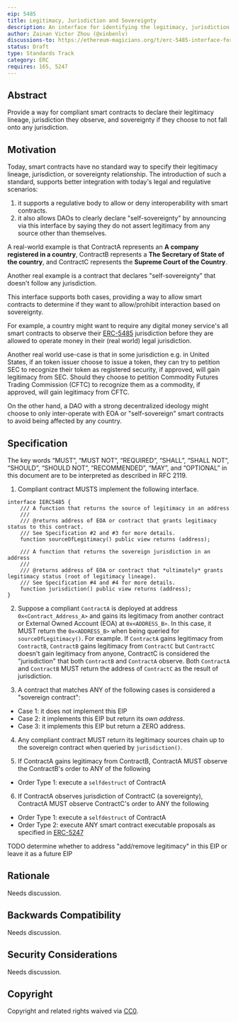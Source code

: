 ```yaml
---
eip: 5485
title: Legitimacy, Jurisdiction and Sovereignty
description: An interface for identifying the legitimacy, jurisdiction and sovereignty.
author: Zainan Victor Zhou (@xinbenlv)
discussions-to: https://ethereum-magicians.org/t/erc-5485-interface-for-legitimacy-jurisdiction-and-sovereignty/10425
status: Draft
type: Standards Track
category: ERC
requires: 165, 5247
---
```


## Abstract

Provide a way for compliant smart contracts to declare their legitimacy lineage, jurisdiction they observe, and sovereignty if they choose to not fall onto any jurisdiction.

## Motivation

Today, smart contracts have no standard way to specify their legitimacy lineage, jurisdiction, or sovereignty relationship. The introduction of such a standard, supports better integration with today's legal and regulative scenarios:

1. it supports a regulative body to allow or deny interoperability with smart contracts.
2. it also allows DAOs to clearly declare "self-sovereignty" by announcing via this interface by saying they do not assert legitimacy from any source other than themselves.

A real-world example is that ContractA represents an **A company registered in a country**, ContractB represents a **The Secretary of State of the country**, and ContractC represents the **Supreme Court of the Country**.

Another real example is a contract that declares "self-sovereignty" that doesn't follow any jurisdiction.

This interface supports both cases, providing a way to allow smart contracts to determine if they want to allow/prohibit interaction based on sovereignty.

For example, a country might want to require any digital money service's all smart contracts to observe their [ERC-5485](./eip-5485.md) jurisdiction before they are allowed to operate money in their (real world) legal jurisdiction.

Another real world use-case is that in some jurisdiction e.g. in United States, if an token issuer choose to issue a token,
they can try to petition SEC to recognize their token as registered security, if approved, will gain legitimacy from SEC.
Should they choose to petition Commodity Futures Trading Commission (CFTC) to recognize them as a commodity, if approved, will
gain legitimacy from CFTC.

On the other hand, a DAO with a strong decentralized ideology might choose to only inter-operate with EOA or "self-sovereign" smart contracts to avoid being affected by any country.

## Specification

The key words “MUST”, “MUST NOT”, “REQUIRED”, “SHALL”, “SHALL NOT”, “SHOULD”, “SHOULD NOT”, “RECOMMENDED”, “MAY”, and “OPTIONAL” in this document are to be interpreted as described in RFC 2119.

1. Compliant contract MUSTS implement the following interface.

```solidity
interface IERC5485 {
    /// A function that returns the source of legitimacy in an address
    ///
    /// @returns address of EOA or contract that grants legitimacy status to this contract.
    /// See Specification #2 and #3 for more details.
    function sourceOfLegitimacy() public view returns (address);

    /// A function that returns the sovereign jurisdiction in an address
    ///
    /// @returns address of EOA or contract that *ultimately* grants legitimacy status (root of legitimacy lineage).
    /// See Specification #4 and #4 for more details.
    function jurisdiction() public view returns (address);
}
```

2. Suppose a compliant `ContractA` is deployed at address `0x<Contract_Address_A>` and gains its legitimacy from another contract or External Owned Account (EOA) at `0x<ADDRESS_B>`. In this case, it MUST return the `0x<ADDRESS_B>` when being queried for `sourceOfLegitimacy()`. For example. If `ContractA` gains legitimacy from `ContractB`, `ContractB` gains legitimacy from `ContractC` but `ContractC` doesn't gain legitimacy from anyone, ContractC is considered the "jurisdiction" that both `ContractB` and `ContractA` observe. Both `ContractA` and `ContractB` MUST return the address of `ContractC` as the result of jurisdiction.

3. A contract that matches ANY of the following cases is considered a "sovereign contract":

- Case 1: it does not implement this EIP
- Case 2: it implements this EIP but return its *own address*.
- Case 3: it implements this EIP but return a ZERO address.

4. Any compliant contract MUST return its legitimacy sources chain up to the sovereign contract when queried by `jurisdiction()`.

5. If ContractA gains legitimacy from ContractB, ContractA MUST observe the ContractB's order to ANY of the following
- Order Type 1: execute a `selfdestruct` of ContractA

6. If ContractA observes jurisdiction of ContractC (a sovereignty), ContractA MUST observe ContractC's order to ANY the following
- Order Type 1: execute a `selfdestruct` of ContractA
- Order Type 2: execute ANY smart contract executable proposals as specified in [ERC-5247](./eip-5247.md)

TODO determine whether to address "add/remove legitimacy" in this EIP or leave it as a future EIP

## Rationale

Needs discussion.

## Backwards Compatibility

Needs discussion.

## Security Considerations

Needs discussion.

## Copyright

Copyright and related rights waived via [CC0](../LICENSE.md).

